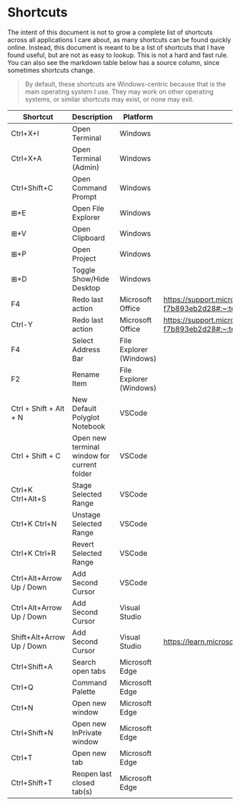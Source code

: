 Shortcuts
=========

The intent of this document is not to grow a complete list of shortcuts across all applications I care about, as many shortcuts can be found quickly online. Instead, this document is meant to be a list of shortcuts that I have found useful, but are not as easy to lookup. This is not a hard and fast rule. You can also see the markdown table below has a source column, since sometimes shortcuts change.

> By default, these shortcuts are Windows-centric because that is the main operating system I use. They may work on other operating systems, or similar shortcuts may exist, or none may exit.

| Shortcut                  | Description                                 | Platform                | Source                                                                                                                                                                                                                                                           |
| ------------------------- | ------------------------------------------- | ----------------------- | ---------------------------------------------------------------------------------------------------------------------------------------------------------------------------------------------------------------------------------------------------------------- |
| Ctrl+X+I                  | Open Terminal                               | Windows                 |                                                                                                                                                                                                                                                                  |
| Ctrl+X+A                  | Open Terminal (Admin)                       | Windows                 |                                                                                                                                                                                                                                                                  |
| Ctrl+Shift+C              | Open Command Prompt                         | Windows                 |                                                                                                                                                                                                                                                                  |
| ⊞+E                       | Open File Explorer                          | Windows                 |                                                                                                                                                                                                                                                                  |
| ⊞+V                       | Open Clipboard                              | Windows                 |                                                                                                                                                                                                                                                                  |
| ⊞+P                       | Open Project                                | Windows                 |                                                                                                                                                                                                                                                                  |
| ⊞+D                       | Toggle Show/Hide Desktop                    | Windows                 |                                                                                                                                                                                                                                                                  |
| F4                        | Redo last action                            | Microsoft Office        | https://support.microsoft.com/en-us/office/undo-redo-or-repeat-an-action-84bdb9bc-4e23-4f06-ba78-f7b893eb2d28#:~:text=To%20redo%20something%20you%27ve%20undone%2C%20press%20Ctrl%2BY%20or,button%20only%20appears%20after%20you%27ve%20undone%20an%20action.%29 |
| Ctrl-Y                    | Redo last action                            | Microsoft Office        | https://support.microsoft.com/en-us/office/undo-redo-or-repeat-an-action-84bdb9bc-4e23-4f06-ba78-f7b893eb2d28#:~:text=To%20redo%20something%20you%27ve%20undone%2C%20press%20Ctrl%2BY%20or,button%20only%20appears%20after%20you%27ve%20undone%20an%20action.%29 |
| F4                        | Select Address Bar                          | File Explorer (Windows) |                                                                                                                                                                                                                                                                  |
| F2                        | Rename Item                                 | File Explorer (Windows) |                                                                                                                                                                                                                                                                  |
| Ctrl + Shift + Alt + N    | New Default Polyglot Notebook               | VSCode                  |                                                                                                                                                                                                                                                                  |
| Ctrl + Shift + C          | Open new terminal window for current folder | VSCode                  |                                                                                                                                                                                                                                                                  |
| Ctrl+K Ctrl+Alt+S         | Stage Selected Range                        | VSCode                  |                                                                                                                                                                                                                                                                  |
| Ctrl+K Ctrl+N             | Unstage Selected Range                      | VSCode                  |                                                                                                                                                                                                                                                                  |
| Ctrl+K Ctrl+R             | Revert Selected Range                       | VSCode                  |                                                                                                                                                                                                                                                                  |
| Ctrl+Alt+Arrow Up / Down  | Add Second Cursor                           | VSCode                  |                                                                                                                                                                                                                                                                  |
| Ctrl+Alt+Arrow Up / Down  | Add Second Cursor                           | Visual Studio           |                                                                                                                                                                                                                                                                  |
| Shift+Alt+Arrow Up / Down | Add Second Cursor                           | Visual Studio           | https://learn.microsoft.com/en-us/visualstudio/ide/default-keyboard-shortcuts-in-visual-studio?view=vs-2022#bkmk_edit-popular-shortcuts (Line down extend column)                                                                                                |
| Ctrl+Shift+A              | Search open tabs                            | Microsoft Edge          |                                                                                                                                                                                                                                                                  |
| Ctrl+Q                    | Command Palette                             | Microsoft Edge          |                                                                                                                                                                                                                                                                  |
| Ctrl+N                    | Open new window                             | Microsoft Edge          |                                                                                                                                                                                                                                                                  |
| Ctrl+Shift+N              | Open new InPrivate window                   | Microsoft Edge          |                                                                                                                                                                                                                                                                  |
| Ctrl+T                    | Open new tab                                | Microsoft Edge          |                                                                                                                                                                                                                                                                  |
| Ctrl+Shift+T              | Reopen last closed tab(s)                   | Microsoft Edge          |                                                                                                                                                                                                                                                                  |